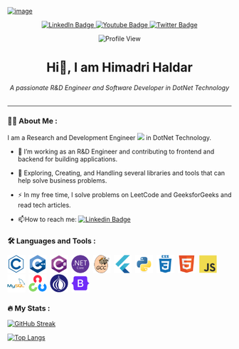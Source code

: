 [![image](https://github.com/Himadri-123/himadri_haldar/blob/main/assert/backgroudpic.png)](https://www.linkedin.com/in/himadri-shekhar-haldar-b2b467154/)
<div id="badges" align="center">
  <a href="https://www.linkedin.com/in/himadri-shekhar-haldar-b2b467154/">
    <img src="https://img.shields.io/badge/LinkedIn-blue?style=for-the-badge&logo=linkedin&logoColor=white" alt="LinkedIn Badge"/>
  </a>
  <a href="https://www.youtube.com/channel/UCyu_xe4hdMeqf5aok7cjatw">
    <img src="https://img.shields.io/badge/YouTube-red?style=for-the-badge&logo=youtube&logoColor=white" alt="Youtube Badge"/>
  </a>
  <a href="https://twitter.com/shekhar_haldar">
    <img src="https://img.shields.io/badge/Twitter-blue?style=for-the-badge&logo=twitter&logoColor=white" alt="Twitter Badge"/>
  </a>
</div>
<p align="center"><img src="https://komarev.com/ghpvc/?username=Himadri-123&style=flat-square&color=blue" alt="Profile View"/></p>
<h1 align="center">Hi👋, I am Himadri Haldar</h1>

<h6 align="center">A passionate R&D Engineer and Software Developer in  DotNet Technology</h6>

---

### :man_technologist: About Me :
I am a Research and Development Engineer <img src="https://media.giphy.com/media/WUlplcMpOCEmTGBtBW/giphy.gif" width="30"> in DotNet Technology.
- :telescope: I’m working as an R&D Engineer and contributing to frontend and backend for building applications.

- :seedling: Exploring, Creating, and Handling several libraries and tools that can help solve business problems.

- :zap: In my free time, I solve problems on LeetCode and GeeksforGeeks and read tech articles.

- :mailbox:How to reach me: [![Linkedin Badge](https://img.shields.io/badge/-himadri-blue?style=flat&logo=Linkedin&logoColor=white)](https://www.linkedin.com/in/himadri-shekhar-haldar-b2b467154/)

### :hammer_and_wrench: Languages and Tools :
<div>
  <img src="https://github.com/devicons/devicon/blob/master/icons/c/c-line.svg" title="C" alt="C" width="40" height="40"/>&nbsp;
   <img src="https://github.com/devicons/devicon/blob/master/icons/cplusplus/cplusplus-original.svg" title="cplusplus" alt="cplusplus" width="40" height="40"/>&nbsp;
  <img src="https://github.com/devicons/devicon/blob/master/icons/csharp/csharp-original.svg" title="csharp" alt="csharp" width="40" height="40"/>&nbsp;
  <img src="https://github.com/devicons/devicon/blob/master/icons/dotnetcore/dotnetcore-original.svg" title="dotnetcore" alt="dotnetcore" width="40" height="40"/>&nbsp;
  <img src="https://github.com/devicons/devicon/blob/master/icons/gcc/gcc-original.svg" title="gcc" alt="gcc" width="40" height="40"/>&nbsp;
  <img src="https://github.com/devicons/devicon/blob/master/icons/flutter/flutter-original.svg" title="Flutter" alt="Flutter" width="40" height="40"/>&nbsp;
  <img src="https://github.com/devicons/devicon/blob/master/icons/python/python-original.svg" title="python" alt="python " width="40" height="40"/>&nbsp;
  <img src="https://github.com/devicons/devicon/blob/master/icons/css3/css3-plain-wordmark.svg"  title="CSS3" alt="CSS" width="40" height="40"/>&nbsp;
  <img src="https://github.com/devicons/devicon/blob/master/icons/html5/html5-original.svg" title="HTML5" alt="HTML" width="40" height="40"/>&nbsp;
  <img src="https://github.com/devicons/devicon/blob/master/icons/javascript/javascript-original.svg" title="JavaScript" alt="JavaScript" width="40" height="40"/>&nbsp;
  <img src="https://github.com/devicons/devicon/blob/master/icons/mysql/mysql-original-wordmark.svg" title="MySQL"  alt="MySQL" width="40" height="40"/>&nbsp;
  <img src="https://github.com/devicons/devicon/blob/master/icons/opencv/opencv-original.svg" title="opencv" alt="opencv" width="40" height="40"/>&nbsp;
  <img src="https://github.com/devicons/devicon/blob/master/icons/perl/perl-original.svg" title="perl" alt="perl" width="40" height="40"/>&nbsp;
  <img src="https://github.com/devicons/devicon/blob/master/icons/bootstrap/bootstrap-plain.svg" title="bootstrap" alt="bootstrap" width="40" height="40"/>&nbsp;
</div>

### :fire: My Stats :
[![GitHub Streak](http://github-readme-streak-stats.herokuapp.com?user=Himadri-123&theme=dark&background=000000)](https://git.io/streak-stats)

[![Top Langs](https://github-readme-stats.vercel.app/api/top-langs/?username=Himadri-123&layout=compact&theme=vision-friendly-dark)](https://github.com/anuraghazra/github-readme-stats)
